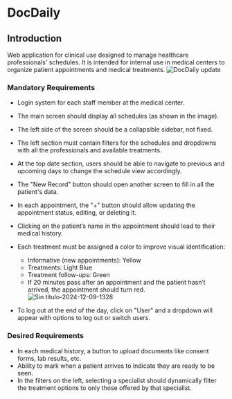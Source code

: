 # DocDaily

## Introduction

Web application for clinical use designed to manage healthcare professionals' schedules. It is intended for internal use in medical centers to organize patient appointments and medical treatments.
![DocDaily update](https://github.com/user-attachments/assets/308cbe57-cf78-4fea-9645-67c0c6a7856f)


### Mandatory Requirements

- Login system for each staff member at the medical center.
- The main screen should display all schedules (as shown in the image).
- The left side of the screen should be a collapsible sidebar, not fixed.
- The left section must contain filters for the schedules and dropdowns with all the professionals and available treatments.
- At the top date section, users should be able to navigate to previous and upcoming days to change the schedule view accordingly.
- The "New Record" button should open another screen to fill in all the patient's data.
- In each appointment, the "+" button should allow updating the appointment status, editing, or deleting it.
- Clicking on the patient’s name in the appointment should lead to their medical history.
- Each treatment must be assigned a color to improve visual identification:
  - Informative (new appointments): Yellow
  - Treatments: Light Blue
  - Treatment follow-ups: Green
  - If 20 minutes pass after an appointment and the patient hasn’t arrived, the appointment should turn red.
![Sin título-2024-12-09-1328](https://github.com/user-attachments/assets/c2e88e9c-d088-4c19-af5d-ef8c0bfbb2e2)


    
- To log out at the end of the day, click on "User" and a dropdown will appear with options to log out or switch users.


### Desired Requirements

- In each medical history, a button to upload documents like consent forms, lab results, etc.
- Ability to mark when a patient arrives to indicate they are ready to be seen.
- In the filters on the left, selecting a specialist should dynamically filter the treatment options to only those offered by that specialist.
